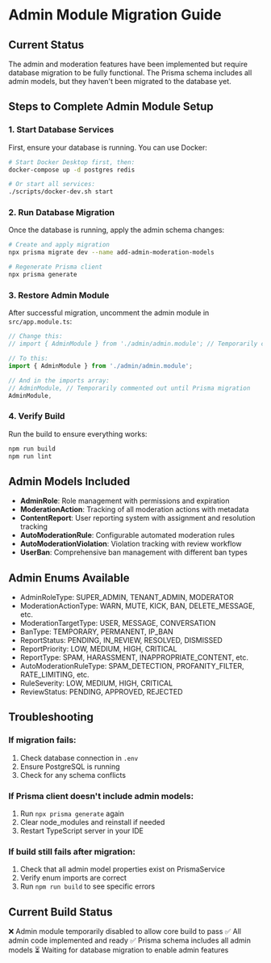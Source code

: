 # Admin Module Migration Guide

## Current Status
The admin and moderation features have been implemented but require database migration to be fully functional. The Prisma schema includes all admin models, but they haven't been migrated to the database yet.

## Steps to Complete Admin Module Setup

### 1. Start Database Services
First, ensure your database is running. You can use Docker:

```bash
# Start Docker Desktop first, then:
docker-compose up -d postgres redis

# Or start all services:
./scripts/docker-dev.sh start
```

### 2. Run Database Migration
Once the database is running, apply the admin schema changes:

```bash
# Create and apply migration
npx prisma migrate dev --name add-admin-moderation-models

# Regenerate Prisma client
npx prisma generate
```

### 3. Restore Admin Module
After successful migration, uncomment the admin module in `src/app.module.ts`:

```typescript
// Change this:
// import { AdminModule } from './admin/admin.module'; // Temporarily commented out until Prisma migration

// To this:
import { AdminModule } from './admin/admin.module';

// And in the imports array:
// AdminModule, // Temporarily commented out until Prisma migration
AdminModule,
```

### 4. Verify Build
Run the build to ensure everything works:

```bash
npm run build
npm run lint
```

## Admin Models Included
- **AdminRole**: Role management with permissions and expiration
- **ModerationAction**: Tracking of all moderation actions with metadata  
- **ContentReport**: User reporting system with assignment and resolution tracking
- **AutoModerationRule**: Configurable automated moderation rules
- **AutoModerationViolation**: Violation tracking with review workflow
- **UserBan**: Comprehensive ban management with different ban types

## Admin Enums Available
- AdminRoleType: SUPER_ADMIN, TENANT_ADMIN, MODERATOR
- ModerationActionType: WARN, MUTE, KICK, BAN, DELETE_MESSAGE, etc.
- ModerationTargetType: USER, MESSAGE, CONVERSATION
- BanType: TEMPORARY, PERMANENT, IP_BAN
- ReportStatus: PENDING, IN_REVIEW, RESOLVED, DISMISSED
- ReportPriority: LOW, MEDIUM, HIGH, CRITICAL
- ReportType: SPAM, HARASSMENT, INAPPROPRIATE_CONTENT, etc.
- AutoModerationRuleType: SPAM_DETECTION, PROFANITY_FILTER, RATE_LIMITING, etc.
- RuleSeverity: LOW, MEDIUM, HIGH, CRITICAL
- ReviewStatus: PENDING, APPROVED, REJECTED

## Troubleshooting

### If migration fails:
1. Check database connection in `.env`
2. Ensure PostgreSQL is running
3. Check for any schema conflicts

### If Prisma client doesn't include admin models:
1. Run `npx prisma generate` again
2. Clear node_modules and reinstall if needed
3. Restart TypeScript server in your IDE

### If build still fails after migration:
1. Check that all admin model properties exist on PrismaService
2. Verify enum imports are correct
3. Run `npm run build` to see specific errors

## Current Build Status
❌ Admin module temporarily disabled to allow core build to pass
✅ All admin code implemented and ready
✅ Prisma schema includes all admin models
⏳ Waiting for database migration to enable admin features
